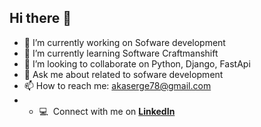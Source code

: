 ## Hi there 👋


- 🔭 I’m currently working on Sofware development 
- 🌱 I’m currently learning Software Craftmanshift
- 👯 I’m looking to collaborate on Python, Django, FastApi
- 💬 Ask me about related to sofware development
- 📫 How to reach me: akaserge78@gmail.com
- - :computer: &nbsp;Connect with me on **[LinkedIn]**


<!-- links -->

[linkedin]: https://www.linkedin.com/in/serge-affoumou-n-241956103/ "Serge Nanou LinkedIn"
[blog]: https://jacobcolvin.com/posts/ "My Blog"
  
